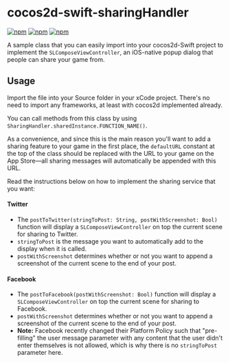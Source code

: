 # cocos2d-swift-sharingHandler
[![npm](https://img.shields.io/badge/status-working-brightgreen.svg)]() [![npm](https://img.shields.io/badge/cocos2d%20version-release--3.4.9--rc1-orange.svg)](https://github.com/cocos2d/cocos2d-objc/releases/tag/release-3.4.9-rc1) [![npm](https://img.shields.io/npm/l/express.svg)](https://github.com/ZacharyEspiritu/cocos2d-swift-sharingHandler/blob/master/LICENSE)

A sample class that you can easily import into your cocos2d-Swift project to implement the `SLComposeViewController`, an iOS-native popup dialog that people can share your game from. 

## Usage
Import the file into your Source folder in your xCode project. There's no need to import any frameworks, at least with cocos2d implemented already.

You can call methods from this class by using `SharingHandler.sharedInstance.FUNCTION_NAME()`.

As a convenience, and since this is the main reason you'll want to add a sharing feature to your game in the first place, the `defaultURL` constant at the top of the class should be replaced with the URL to your game on the App Store—all sharing messages will automatically be appended with this URL.

Read the instructions below on how to implement the sharing service that you want:

#### Twitter
* The `postToTwitter(stringToPost: String, postWithScreenshot: Bool)` function will display a `SLComposeViewController` on top the current scene for sharing to Twitter. 
* `stringToPost` is the message you want to automatically add to the display when it is called. 
* `postWithScreenshot` determines whether or not you want to append a screenshot of the current scene to the end of your post.

#### Facebook
* The `postToFacebook(postWithScreenshot: Bool)` function will display a `SLComposeViewController` on top the current scene for sharing to Facebook. 
* `postWithScreenshot` determines whether or not you want to append a screenshot of the current scene to the end of your post.
* **Note:** Facebook recently changed their Platform Policy such that "pre-filling" the user message parameter with any content that the user didn't enter themselves is not allowed, which is why there is no `stringToPost` parameter here.
